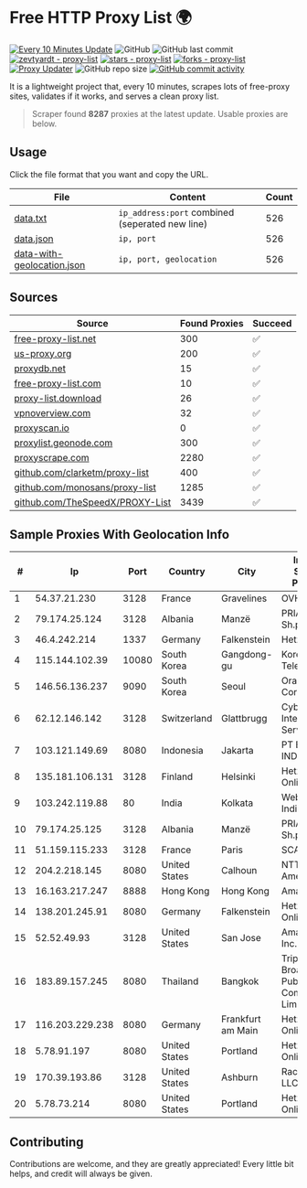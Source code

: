 
# Free HTTP Proxy List 🌍

[![Every 10 Minutes Update](https://github.com/mertguvencli/http-proxy-list/actions/workflows/main.yml/badge.svg?branch=main)](https://github.com/mertguvencli/http-proxy-list/actions/workflows/main.yml)
![GitHub](https://img.shields.io/github/license/mertguvencli/http-proxy-list)
![GitHub last commit](https://img.shields.io/github/last-commit/mertguvencli/http-proxy-list)
[![zevtyardt - proxy-list](https://img.shields.io/static/v1?label=zevtyardt&message=proxy-list&color=blue&logo=github)](https://github.com/zevtyardt/proxy-list "Go to GitHub repo")
[![stars - proxy-list](https://img.shields.io/github/stars/zevtyardt/proxy-list?style=social)](https://github.com/zevtyardt/proxy-list)
[![forks - proxy-list](https://img.shields.io/github/forks/zevtyardt/proxy-list?style=social)](https://github.com/zevtyardt/proxy-list)
[![Proxy Updater](https://github.com/zevtyardt/proxy-list/workflows/Proxy%20Updater/badge.svg)](https://github.com/zevtyardt/proxy-list/actions?query=workflow:"Proxy+Updater")
![GitHub repo size](https://img.shields.io/github/repo-size/zevtyardt/proxy-list)
[![GitHub commit activity](https://img.shields.io/github/commit-activity/m/zevtyardt/proxy-list?logo=commits)](https://github.com/zevtyardt/proxy-list/commits/main)

It is a lightweight project that, every 10 minutes, scrapes lots of free-proxy sites, validates if it works, and serves a clean proxy list.

> Scraper found **8287** proxies at the latest update. Usable proxies are below.

## Usage

Click the file format that you want and copy the URL.

|File|Content|Count|
|----|-------|-----|
|[data.txt](https://raw.githubusercontent.com/mertguvencli/http-proxy-list/main/proxy-list/data.txt)|`ip_address:port` combined (seperated new line)|526|
|[data.json](https://raw.githubusercontent.com/mertguvencli/http-proxy-list/main/proxy-list/data.json)|`ip, port`|526|
|[data-with-geolocation.json](https://raw.githubusercontent.com/mertguvencli/http-proxy-list/main/proxy-list/data-with-geolocation.json)|`ip, port, geolocation`|526|

## Sources

|Source|Found Proxies|Succeed|
|------|-------------|-------|
|[free-proxy-list.net](https://free-proxy-list.net)|300|✅|
|[us-proxy.org](https://www.us-proxy.org)|200|✅|
|[proxydb.net](http://proxydb.net)|15|✅|
|[free-proxy-list.com](https://free-proxy-list.com/?page=&port=&type%5B%5D=http&type%5B%5D=https&up_time=0&search=Search)|10|✅|
|[proxy-list.download](https://www.proxy-list.download/HTTP)|26|✅|
|[vpnoverview.com](https://vpnoverview.com/privacy/anonymous-browsing/free-proxy-servers)|32|✅|
|[proxyscan.io](https://www.proxyscan.io)|0|✅|
|[proxylist.geonode.com](https://proxylist.geonode.com/api/proxy-list?limit=300&page=1&sort_by=lastChecked&sort_type=desc&protocols=http,https)|300|✅|
|[proxyscrape.com](https://api.proxyscrape.com/v2/?request=displayproxies&protocol=http&timeout=10000&country=all&ssl=all&anonymity=all)|2280|✅|
|[github.com/clarketm/proxy-list](https://raw.githubusercontent.com/clarketm/proxy-list/master/proxy-list-raw.txt)|400|✅|
|[github.com/monosans/proxy-list](https://raw.githubusercontent.com/monosans/proxy-list/main/proxies/http.txt)|1285|✅|
|[github.com/TheSpeedX/PROXY-List](https://raw.githubusercontent.com/TheSpeedX/PROXY-List/master/http.txt)|3439|✅|


## Sample Proxies With Geolocation Info

|#|Ip|Port|Country|City|Internet Service Provider|
|-|--|----|-------|----|-------------------------|
|1|54.37.21.230|3128|France|Gravelines|OVH SAS|
|2|79.174.25.124|3128|Albania|Manzë|PRIAM NET Sh.p.k.|
|3|46.4.242.214|1337|Germany|Falkenstein|Hetzner|
|4|115.144.102.39|10080|South Korea|Gangdong-gu|Korea Telecom|
|5|146.56.136.237|9090|South Korea|Seoul|Oracle Corporation|
|6|62.12.146.142|3128|Switzerland|Glattbrugg|Cyberlink Internet Services AG|
|7|103.121.149.69|8080|Indonesia|Jakarta|PT EMERIO INDONESIA|
|8|135.181.106.131|3128|Finland|Helsinki|Hetzner Online GmbH|
|9|103.242.119.88|80|India|Kolkata|Web Werks India Pvt. Ltd.|
|10|79.174.25.125|3128|Albania|Manzë|PRIAM NET Sh.p.k.|
|11|51.159.115.233|3128|France|Paris|SCALEWAY|
|12|204.2.218.145|8080|United States|Calhoun|NTT America, Inc.|
|13|16.163.217.247|8888|Hong Kong|Hong Kong|Amazon.com|
|14|138.201.245.91|8080|Germany|Falkenstein|Hetzner Online GmbH|
|15|52.52.49.93|3128|United States|San Jose|Amazon.com, Inc.|
|16|183.89.157.245|8080|Thailand|Bangkok|Triple T Broadband Public Company Limited|
|17|116.203.229.238|8080|Germany|Frankfurt am Main|Hetzner Online GmbH|
|18|5.78.91.197|8080|United States|Portland|Hetzner Online GmbH|
|19|170.39.193.86|3128|United States|Ashburn|Rackdog, LLC|
|20|5.78.73.214|8080|United States|Portland|Hetzner Online GmbH|



## Contributing

Contributions are welcome, and they are greatly appreciated! Every
little bit helps, and credit will always be given.

